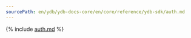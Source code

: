```yaml
---
sourcePath: en/ydb/ydb-docs-core/en/core/reference/ydb-sdk/auth.md
---
```


{% include [auth.md](_includes/auth.md) %}
